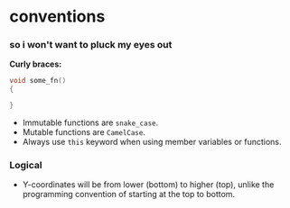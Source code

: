 # conventions
### so i won't want to pluck my eyes out

**Curly braces:**
```cpp
void some_fn() 
{

}
```

- Immutable functions are `snake_case`.
- Mutable functions are `CamelCase`.
- Always use `this` keyword when using member variables or functions.
### Logical

- Y-coordinates will be from lower (bottom) to higher (top), unlike the programming convention of starting at the top to bottom.